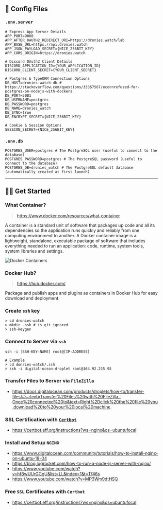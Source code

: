 ## 🔨 Config Files

### `.env.server`

```text
# Express App Server Details
APP_PORT=9000
APP_AFTER_OAUTH2_REDIRECT_URI=https://dronies.watch/lab
APP_BASE_URL=https://api.dronies.watch
APP_JSON_PAYLOAD_SECRET={NICE_256BIT_KEY}
APP_CORS_ORIGIN=https://dronies.watch

# Discord OAuth2 Client Details
DISCORD_APPLICATION_ID={YOUR_APPLICATION_ID}
DISCORD_CLIENT_SECRET={YOUR_CLIENT_SECRET}

# Postgres & TypeORM Connection Options
DB_HOST=dronies-watch-db # https://stackoverflow.com/questions/33357567/econnrefused-for-postgres-on-nodejs-with-dockers
DB_PORT=5001
DB_USERNAME=postgres
DB_PASSWORD=postgres
DB_NAME=dronies_watch
DB_SYNC=true
DB_ENCRYPT_SECRET={NICE_256BIT_KEY}

# Cookie & Session Options
SESSION_SECRET={NICE_256BIT_KEY}
```

### `.env.db`

```text
POSTGRES_USER=postgres # The PostgreSQL user (useful to connect to the database)
POSTGRES_PASSWORD=postgres # The PostgreSQL password (useful to connect to the database)
POSTGRES_DB=dronies_watch # The PostgreSQL default database (automatically created at first launch)
```

---

## 👨‍💻 Get Started

### What Container?
> https://www.docker.com/resources/what-container

A container is a standard unit of software that packages up code
and all its dependencies so the application runs quickly and reliably
from one computing environment to another.
A Docker container image is a lightweight, standalone, executable package of software
that includes everything needed to run an application: code, runtime, system tools,
system libraries and settings.

<img src="https://raw.githubusercontent.com/bennodev19/dronies-watch/master/static/docker-containers.png" alt="Docker Containers">

### Docker Hub?
> https://hub.docker.com/

Package and publish apps and plugins as containers in Docker Hub for easy download and deployment.

### Create `ssh` key

```shell
> cd dronies-watch
> mkdir .ssh # is git ignored
> ssh-keygen
```

### Connect to Server via `ssh`

```shell
ssh -i [SSH-KEY-NAME] root@[IP-ADDRESS]

# Example
> cd donries-watch/.ssh
> ssh -i digital-ocean-droplet root@164.92.235.98
```

### Transfer Files to Server via `FileZilla`
- https://docs.digitalocean.com/products/droplets/how-to/transfer-files/#:~:text=Transfer%20Files%20with%20FileZilla,-Once%20connected%20to&text=Right%2Dclick%20the%20file%20you,download%20to%20your%20local%20machine.

### SSL Certification with [`Certbot`](https://certbot.eff.org/)
- https://certbot.eff.org/instructions?ws=nginx&os=ubuntufocal

### Install and Setup `NGINX`
- https://www.digitalocean.com/community/tutorials/how-to-install-nginx-on-ubuntu-18-04
- https://blog.logrocket.com/how-to-run-a-node-js-server-with-nginx/
- https://www.youtube.com/watch?v=hf8wUUrGCgU&list=LL&index=1&t=1746s
- https://www.youtube.com/watch?v=MP3Wm9dtHSQ

### Free `SSL` Certificates with `Certbot`
- https://certbot.eff.org/instructions?ws=nginx&os=ubuntufocal
